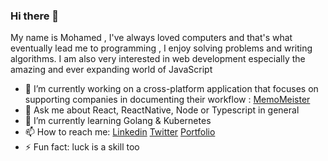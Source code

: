 ### Hi there 👋
My name is Mohamed , I've always loved computers and that's what eventually lead me to programming , I enjoy solving problems and writing algorithms. I am also very interested in web development especially the amazing and ever expanding world of JavaScript
- 🔭 I’m currently working on a cross-platform application that focuses on supporting companies in documenting their workflow : [MemoMeister](https://memomeister.com/)
- 💬 Ask me about React, ReactNative, Node or Typescript in general
- 🌱 I’m currently learning Golang & Kubernetes
- 📫 How to reach me: 
[Linkedin](https://www.linkedin.com/in/mohamed-nouri-80396515b/)
[Twitter](https://twitter.com/MoNouri97)
[Portfolio](https://monouri97.github.io/)
- ⚡ Fun fact: luck is a skill too

